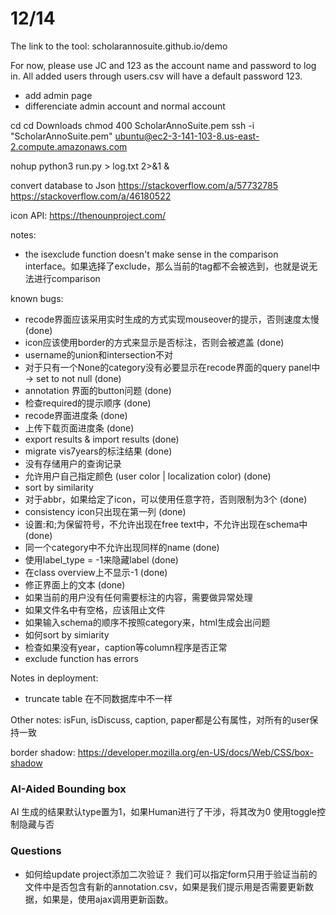 # 12/14

The link to the tool: scholarannosuite.github.io/demo

For now, please use JC and 123 as the account name and password to log in.
All added users through users.csv will have a default password 123.

* add admin page
* differenciate admin account and normal account

cd
cd Downloads
chmod 400 ScholarAnnoSuite.pem
ssh -i "ScholarAnnoSuite.pem" ubuntu@ec2-3-141-103-8.us-east-2.compute.amazonaws.com

nohup python3 run.py > log.txt 2>&1 &


convert database to Json
https://stackoverflow.com/a/57732785
https://stackoverflow.com/a/46180522


icon API:
https://thenounproject.com/

notes:
* the isexclude function doesn't make sense in the comparison interface。如果选择了exclude，那么当前的tag都不会被选到，也就是说无法进行comparison

known bugs:

* recode界面应该采用实时生成的方式实现mouseover的提示，否则速度太慢 (done)
* icon应该使用border的方式来显示是否标注，否则会被遮盖 (done)
* username的union和intersection不对 
* 对于只有一个None的category没有必要显示在recode界面的query panel中 -> set to not null (done)
* annotation 界面的button问题 (done)
* 检查required的提示顺序 (done)
* recode界面进度条 (done)
* 上传下载页面进度条 (done)
* export results & import results (done)
* migrate vis7years的标注结果 (done)
* 没有存储用户的查询记录
* 允许用户自己指定颜色 (user color | localization color) (done)
* sort by similarity
* 对于abbr，如果给定了icon，可以使用任意字符，否则限制为3个 (done)
* consistency icon只出现在第一列 (done)
* 设置:和;为保留符号，不允许出现在free text中，不允许出现在schema中 (done)
* 同一个category中不允许出现同样的name (done)
* 使用label_type = -1来隐藏label (done)
* 在class overview上不显示-1 (done)
* 修正界面上的文本 (done)
* 如果当前的用户没有任何需要标注的内容，需要做异常处理
* 如果文件名中有空格，应该阻止文件
* 如果输入schema的顺序不按照category来，html生成会出问题
* 如何sort by simiarity
* 检查如果没有year，caption等column程序是否正常
* exclude function has errors


Notes in deployment:
* truncate table 在不同数据库中不一样

Other notes:
isFun, isDiscuss, caption, paper都是公有属性，对所有的user保持一致


border shadow: https://developer.mozilla.org/en-US/docs/Web/CSS/box-shadow


### AI-Aided Bounding box

AI 生成的结果默认type置为1，如果Human进行了干涉，将其改为0
使用toggle控制隐藏与否


### Questions

* 如何给update project添加二次验证？
我们可以指定form只用于验证当前的文件中是否包含有新的annotation.csv，如果是我们提示用是否需要更新数据，如果是，使用ajax调用更新函数。